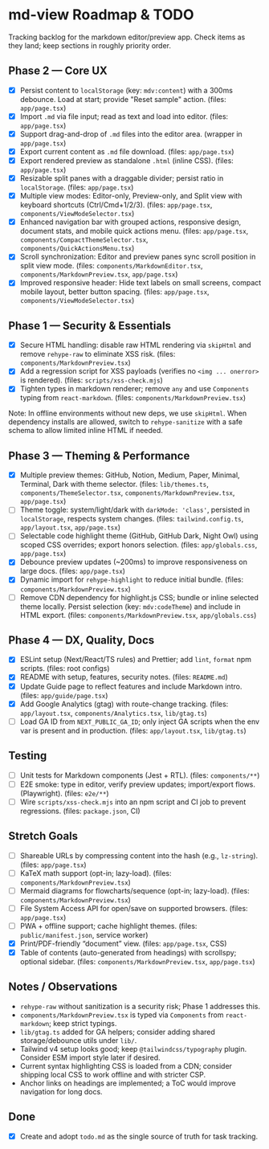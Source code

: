 # md-view Roadmap & TODO

Tracking backlog for the markdown editor/preview app. Check items as they land; keep sections in roughly priority order.

## Phase 2 — Core UX

- [x] Persist content to `localStorage` (key: `mdv:content`) with a 300ms debounce. Load at start; provide "Reset sample" action. (files: `app/page.tsx`)
- [x] Import `.md` via file input; read as text and load into editor. (files: `app/page.tsx`)
- [x] Support drag-and-drop of `.md` files into the editor area. (wrapper in `app/page.tsx`)
- [x] Export current content as `.md` file download. (files: `app/page.tsx`)
- [x] Export rendered preview as standalone `.html` (inline CSS). (files: `app/page.tsx`)
- [x] Resizable split panes with a draggable divider; persist ratio in `localStorage`. (files: `app/page.tsx`)
- [x] Multiple view modes: Editor-only, Preview-only, and Split view with keyboard shortcuts (Ctrl/Cmd+1/2/3). (files: `app/page.tsx`, `components/ViewModeSelector.tsx`)
- [x] Enhanced navigation bar with grouped actions, responsive design, document stats, and mobile quick actions menu. (files: `app/page.tsx`, `components/CompactThemeSelector.tsx`, `components/QuickActionsMenu.tsx`)
- [x] Scroll synchronization: Editor and preview panes sync scroll position in split view mode. (files: `components/MarkdownEditor.tsx`, `components/MarkdownPreview.tsx`, `app/page.tsx`)
- [x] Improved responsive header: Hide text labels on small screens, compact mobile layout, better button spacing. (files: `app/page.tsx`, `components/ViewModeSelector.tsx`)

## Phase 1 — Security & Essentials

- [x] Secure HTML handling: disable raw HTML rendering via `skipHtml` and remove `rehype-raw` to eliminate XSS risk. (files: `components/MarkdownPreview.tsx`)
- [x] Add a regression script for XSS payloads (verifies no `<img ... onerror>` is rendered). (files: `scripts/xss-check.mjs`)
- [x] Tighten types in markdown renderer; remove `any` and use `Components` typing from `react-markdown`. (files: `components/MarkdownPreview.tsx`)

Note: In offline environments without new deps, we use `skipHtml`. When dependency installs are allowed, switch to `rehype-sanitize` with a safe schema to allow limited inline HTML if needed.

<!-- Phase 2 items consolidated above; removed duplicate section. -->

## Phase 3 — Theming & Performance

- [x] Multiple preview themes: GitHub, Notion, Medium, Paper, Minimal, Terminal, Dark with theme selector. (files: `lib/themes.ts`, `components/ThemeSelector.tsx`, `components/MarkdownPreview.tsx`, `app/page.tsx`)
- [ ] Theme toggle: system/light/dark with `darkMode: 'class'`, persisted in `localStorage`, respects system changes. (files: `tailwind.config.ts`, `app/layout.tsx`, `app/page.tsx`)
- [ ] Selectable code highlight theme (GitHub, GitHub Dark, Night Owl) using scoped CSS overrides; export honors selection. (files: `app/globals.css`, `app/page.tsx`)
- [x] Debounce preview updates (~200ms) to improve responsiveness on large docs. (files: `app/page.tsx`)
- [x] Dynamic import for `rehype-highlight` to reduce initial bundle. (files: `components/MarkdownPreview.tsx`)
- [ ] Remove CDN dependency for highlight.js CSS; bundle or inline selected theme locally. Persist selection (key: `mdv:codeTheme`) and include in HTML export. (files: `components/MarkdownPreview.tsx`, `app/globals.css`)

## Phase 4 — DX, Quality, Docs

- [x] ESLint setup (Next/React/TS rules) and Prettier; add `lint`, `format` npm scripts. (files: root configs)
- [x] README with setup, features, security notes. (files: `README.md`)
- [x] Update Guide page to reflect features and include Markdown intro. (files: `app/guide/page.tsx`)
- [x] Add Google Analytics (gtag) with route-change tracking. (files: `app/layout.tsx`, `components/Analytics.tsx`, `lib/gtag.ts`)
- [ ] Load GA ID from `NEXT_PUBLIC_GA_ID`; only inject GA scripts when the env var is present and in production. (files: `app/layout.tsx`, `lib/gtag.ts`)

## Testing

- [ ] Unit tests for Markdown components (Jest + RTL). (files: `components/**`)
- [ ] E2E smoke: type in editor, verify preview updates; import/export flows. (Playwright). (files: `e2e/**`)
- [ ] Wire `scripts/xss-check.mjs` into an npm script and CI job to prevent regressions. (files: `package.json`, CI)

## Stretch Goals

- [ ] Shareable URLs by compressing content into the hash (e.g., `lz-string`). (files: `app/page.tsx`)
- [ ] KaTeX math support (opt-in; lazy-load). (files: `components/MarkdownPreview.tsx`)
- [ ] Mermaid diagrams for flowcharts/sequence (opt-in; lazy-load). (files: `components/MarkdownPreview.tsx`)
- [ ] File System Access API for open/save on supported browsers. (files: `app/page.tsx`)
- [ ] PWA + offline support; cache highlight themes. (files: `public/manifest.json`, service worker)
- [x] Print/PDF-friendly “document” view. (files: `app/page.tsx`, CSS)
- [x] Table of contents (auto-generated from headings) with scrollspy; optional sidebar. (files: `components/MarkdownPreview.tsx`, `app/page.tsx`)

## Notes / Observations

- `rehype-raw` without sanitization is a security risk; Phase 1 addresses this.
- `components/MarkdownPreview.tsx` is typed via `Components` from `react-markdown`; keep strict typings.
- `lib/gtag.ts` added for GA helpers; consider adding shared storage/debounce utils under `lib/`.
- Tailwind v4 setup looks good; keep `@tailwindcss/typography` plugin. Consider ESM import style later if desired.
- Current syntax highlighting CSS is loaded from a CDN; consider shipping local CSS to work offline and with stricter CSP.
- Anchor links on headings are implemented; a ToC would improve navigation for long docs.

## Done

- [x] Create and adopt `todo.md` as the single source of truth for task tracking.
